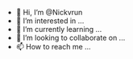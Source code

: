 - 👋 Hi, I’m @Nickvrun
- 👀 I’m interested in ...
- 🌱 I’m currently learning ...
- 💞️ I’m looking to collaborate on ...
- 📫 How to reach me ...

<!---
Nickvrun/Nickvrun is a ✨ special ✨ repository because its `README.md` (this file) appears on your GitHub profile.
You can click the Preview link to take a look at your changes.
--->
